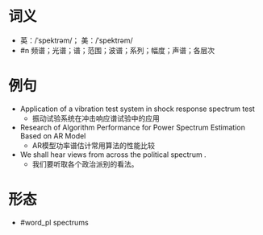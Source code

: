 # 词义
- 英：/ˈspektrəm/； 美：/ˈspektrəm/
- #n 频谱；光谱；谱；范围；波谱；系列；幅度；声谱；各层次
# 例句
- Application of a vibration test system in shock response spectrum test
	- 振动试验系统在冲击响应谱试验中的应用
- Research of Algorithm Performance for Power Spectrum Estimation Based on AR Model
	- AR模型功率谱估计常用算法的性能比较
- We shall hear views from across the political spectrum .
	- 我们要听取各个政治派别的看法。
# 形态
- #word_pl spectrums
